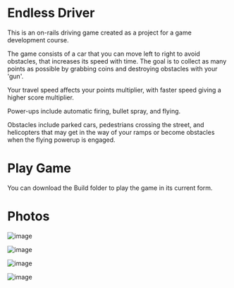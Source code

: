 # Endless Driver

This is an on-rails driving game created as a project for a game development course.

The game consists of a car that you can move left to right to avoid obstacles, that increases its speed with time. The goal is to collect as many points as possible by grabbing coins and destroying obstacles with your 'gun'.

Your travel speed affects your points multiplier, with faster speed giving a higher score multiplier.

Power-ups include automatic firing, bullet spray, and flying.

Obstacles include parked cars, pedestrians crossing the street, and helicopters that may get in the way of your ramps or become obstacles when the flying powerup is engaged.

# Play Game

You can download the Build folder to play the game in its current form.

# Photos

![image](https://github.com/user-attachments/assets/7d867483-6552-47ed-a801-c5d16266105e)

![image](https://github.com/user-attachments/assets/1ac6a17b-1152-4faf-b0ff-59264b7c8342)

![image](https://github.com/user-attachments/assets/fe012fb2-cbc5-4635-a7d6-56564362fe0f)

![image](https://github.com/user-attachments/assets/4a16832d-e3fc-42a5-b7ef-01883b338f2c)

